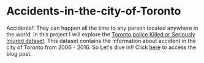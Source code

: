 # Accidents-in-the-city-of-Toronto

Accidents!! They can happen all the time to any person located anywhere in the world. 
In this project I will explore the [Toronto police Killed or Seriously Injured dataset](http://data.torontopolice.on.ca/datasets/ksi/data). 
This dataset contains the information about accident in the city of Toronto from 2006 - 2016. So Let's dive in!!
Click [here](https://karanteckwani.com/portfolio/data-wrangling-and-visualization/) to access the blog post. 
